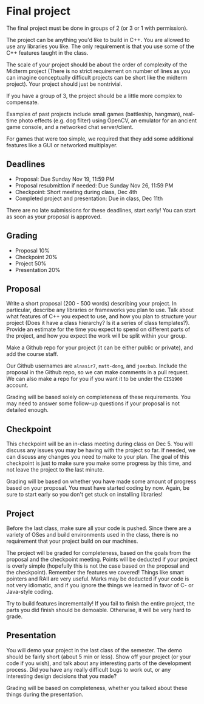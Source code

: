 
# Final project

The final project must be done in groups of 2 (or 3 or 1 with permission).

The project can be anything you'd like to build in C++.
You are allowed to use any libraries you like.
The only requirement is that you use some of the C++ features taught in the class.

The scale of your project should be about the order of complexity of the Midterm project (There is no strict requirement on number of lines as you can imagine conceptually difficult projects can be short like the midterm project). Your project should just be nontrivial.

If you have a group of 3, the project should be a little more complex to compensate.

Examples of past projects include small games (battleship, hangman), real-time photo effects (e.g. dog filter) using OpenCV, an emulator for an ancient game console, and a networked chat server/client.

For games that were too simple, we required that they add some additional features like a GUI or networked multiplayer.

## Deadlines

- Proposal: Due Sunday Nov 19, 11:59 PM
- Proposal resubmittion if needed: Due Sunday Nov 26, 11:59 PM
- Checkpoint: Short meeting during class, Dec 4th
- Completed project and presentation: Due in class, Dec 11th

There are no late submissions for these deadlines, start early! You can start as soon as your proposal is approved.

## Grading

- Proposal 10%
- Checkpoint 20%
- Project 50%
- Presentation 20%

## Proposal

Write a short proposal (200 - 500 words) describing your project.
In particular, describe any libraries or frameworks you plan to use.
Talk about what features of C++ you expect to use, and how you plan to structure your project (Does it have a class hierarchy? Is it a series of class templates?).
Provide an estimate for the time you expect to spend on different parts of the project, and how you expect the work will be split within your group.

Make a Github repo for your project (it can be either public or private), and add the course staff.

Our Github usernames are `alnasir7`, `matt-dong`, and `joezbub`.
Include the proposal in the Github repo, so we can make comments in a pull request.
We can also make a repo for you if you want it to be under the `CIS1900` account.

Grading will be based solely on completeness of these requirements.
You may need to answer some follow-up questions if your proposal is not detailed enough.

## Checkpoint

This checkpoint will be an in-class meeting during class on Dec 5.
You will discuss any issues you may be having with the project so far.
If needed, we can discuss any changes you need to make to your plan.
The goal of this checkpoint is just to make sure you make some progress by this time, and not leave the project to the last minute.

Grading will be based on whether you have made some amount of progress based on your proposal.
You must have started coding by now.
Again, be sure to start early so you don't get stuck on installing libraries!

## Project

Before the last class, make sure all your code is pushed.
Since there are a variety of OSes and build environments used in the class, there is no requirement that your project build on our machines.

The project will be graded for completeness, based on the goals from the proposal and the checkpoint meeting.
Points will be deducted if your project is overly simple (hopefully this is not the case based on the proposal and the checkpoint).
Remember the features we covered!
Things like smart pointers and RAII are very useful.
Marks may be deducted if your code is not very idiomatic, and if you ignore the things we learned in favor of C- or Java-style coding.

Try to build features incrementally!
If you fail to finish the entire project, the parts you did finish should be demoable.
Otherwise, it will be very hard to grade.

## Presentation

You will demo your project in the last class of the semester.
The demo should be fairly short (about 5 min or less).
Show off your project (or your code if you wish), and talk about any interesting parts of the development process.
Did you have any really difficult bugs to work out, or any interesting design decisions that you made?

Grading will be based on completeness, whether you talked about these things during the presentation.

